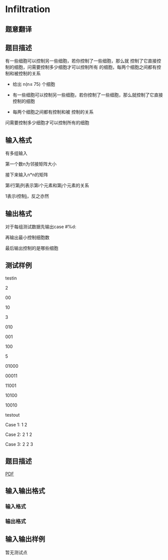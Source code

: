 # Infiltration

## 题意翻译

## 题目描述

有一些细胞可以控制另一些细胞，若你控制了一些细胞，那么就 控制了它直接控制的细胞，问需要控制多少细胞才可以控制所有 的细胞，每两个细胞之间都有控制和被控制的关系

- 给出 n(n≤ 75) 个细胞

- 有一些细胞可以控制另一些细胞，若你控制了一些细胞，那么就控制了它直接控制的细胞

- 每两个细胞之间都有控制和被 控制的关系

问需要控制多少细胞才可以控制所有的细胞

## 输入格式

有多组输入

第一个数n为邻接矩阵大小

接下来输入n*n的矩阵

第i行第j列表示第i个元素和第j个元素的关系

1表示i控制j，反之亦然

## 输出格式

对于每组测试数据先输出case #%d:

再输出最小控制细胞数

最后输出控制的是哪些细胞

## 测试样例

testin

2

00

10

3

010

001

100

5

01000

00011

11001

10100

10010

testout

Case 1: 1 2

Case 2: 2 1 2

Case 3: 2 2 3

## 题目描述

[problemUrl]: https://uva.onlinejudge.org/index.php?option=com_onlinejudge&Itemid=8&category=247&page=show_problem&problem=3896

[PDF](https://uva.onlinejudge.org/external/12/p1283.pdf)

## 输入输出格式

### 输入格式

### 输出格式

## 输入输出样例

暂无测试点

